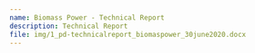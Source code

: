 ```yaml
---
name: Biomass Power - Technical Report
description: Technical Report
file: img/1_pd-technicalreport_biomaspower_30june2020.docx
---
```

